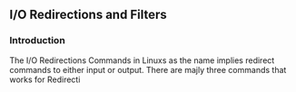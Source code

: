 ## I/O Redirections and Filters

### Introduction
The I/O Redirections Commands in Linuxs as the name implies redirect commands to either input or output. There are majly three commands that works for Redirecti